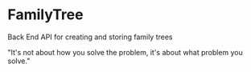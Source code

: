 # FamilyTree
Back End API for creating and storing family trees


"It's not about how you solve the problem, it's about what problem you solve."

